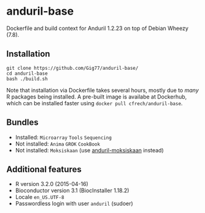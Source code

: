 # anduril-base

Dockerfile and build context for Anduril 1.2.23 on top of Debian Wheezy (7.8).

## Installation

    git clone https://github.com/Gig77/anduril-base/
    cd anduril-base
    bash ./build.sh

Note that installation via Dockerfile takes several hours, mostly due to _many_ R packages being installed. A pre-built image is availabe at Dockerhub, which can be installed faster using `docker pull cfrech/anduril-base`.

## Bundles

* Installed: `Microarray` `Tools` `Sequencing`
* Not installed: `Anima` `GROK` `CookBook`
* Not installed: `Moksiskaan` (use [anduril-moksiskaan](https://github.com/Gig77/anduril-moksiskaan) instead)

## Additional features

* R version 3.2.0 (2015-04-16)
* Bioconductor version 3.1 (BiocInstaller 1.18.2)
* Locale `en_US.UTF-8`
* Passwordless login with user `anduril` (sudoer)

